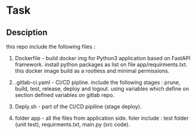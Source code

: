 # Task



## Desciption

this repo include the following files : 

1. Dockerfile - build docker img for Python3 application based on FastAPI framework.
   install python packages as list on file app/requirments.txt.
   this docker image build as a rootless and minimal permissions.

2. .gitlab-ci.yaml - CI/CD pipline.
   include the following stages : prune, build, test, release, deploy and logout.
   using variables which define on section defined variables on gitlab repo. 
   
3. Deply.sh - part of the CI/CD pipiline (stage deploy).

4. folder app - all the files from application side. 
   foler include : test folder (unit test), requirments.txt, main.py (src code).
  
